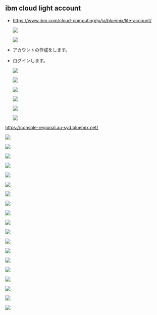 ## ibm cloud light account
* https://www.ibm.com/cloud-computing/jp/ja/bluemix/lite-account/

   ![](pict/WS000256.JPG)

   ![](pict/WS000257.JPG)

* アカウントの作成をします。

* ログインします。

   ![](pict/WS000258.JPG)

   ![](pict/WS000259.JPG)

   ![](pict/WS000260.JPG)

   ![](pict/WS000261.JPG)

   ![](pict/WS000262.JPG)

   ![](pict/WS000263.JPG)

https://console-regional.au-syd.bluemix.net/

   ![](pict/WS000235.JPG)

   ![](pict/WS000236.JPG)

   ![](pict/WS000237.JPG)

   ![](pict/WS000238.JPG)

   ![](pict/WS000239.JPG)

   ![](pict/WS000240.JPG)

   ![](pict/WS000241.JPG)

   ![](pict/WS000242.JPG)

   ![](pict/WS000243.JPG)

   ![](pict/WS000244.JPG)

   ![](pict/WS000245.JPG)

   ![](pict/WS000246.JPG)

   ![](pict/WS000247.JPG)

   ![](pict/WS000248.JPG)

   ![](pict/WS000249.JPG)

   ![](pict/WS000250.JPG)

   ![](pict/WS000251.JPG)

   ![](pict/WS000252.JPG)

   ![](pict/WS000253.JPG)
